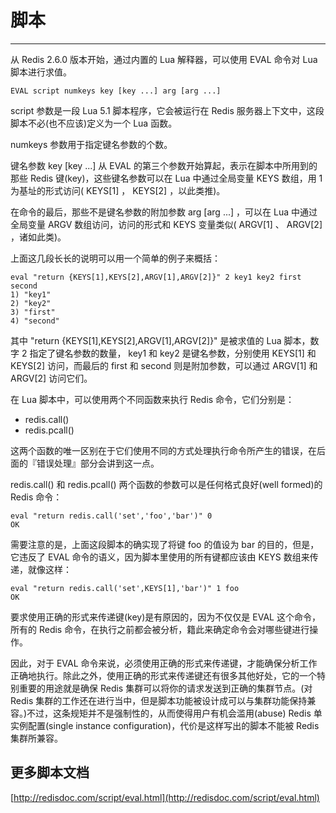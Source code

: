 # 脚本
---

从 Redis 2.6.0 版本开始，通过内置的 Lua 解释器，可以使用 EVAL 命令对 Lua 脚本进行求值。

```
EVAL script numkeys key [key ...] arg [arg ...]
```
script 参数是一段 Lua 5.1 脚本程序，它会被运行在 Redis 服务器上下文中，这段脚本不必(也不应该)定义为一个 Lua 函数。

numkeys 参数用于指定键名参数的个数。

键名参数 key [key ...] 从 EVAL 的第三个参数开始算起，表示在脚本中所用到的那些 Redis 键(key)，这些键名参数可以在 Lua 中通过全局变量 KEYS 数组，用 1 为基址的形式访问( KEYS[1] ， KEYS[2] ，以此类推)。

在命令的最后，那些不是键名参数的附加参数 arg [arg ...] ，可以在 Lua 中通过全局变量 ARGV 数组访问，访问的形式和 KEYS 变量类似( ARGV[1] 、 ARGV[2] ，诸如此类)。

上面这几段长长的说明可以用一个简单的例子来概括：

```
eval "return {KEYS[1],KEYS[2],ARGV[1],ARGV[2]}" 2 key1 key2 first second
1) "key1"
2) "key2"
3) "first"
4) "second"

```

其中 "return {KEYS[1],KEYS[2],ARGV[1],ARGV[2]}" 是被求值的 Lua 脚本，数字 2 指定了键名参数的数量， key1 和 key2 是键名参数，分别使用 KEYS[1] 和 KEYS[2] 访问，而最后的 first 和 second 则是附加参数，可以通过 ARGV[1] 和 ARGV[2] 访问它们。

在 Lua 脚本中，可以使用两个不同函数来执行 Redis 命令，它们分别是：

* redis.call()
* redis.pcall()

这两个函数的唯一区别在于它们使用不同的方式处理执行命令所产生的错误，在后面的『错误处理』部分会讲到这一点。

redis.call() 和 redis.pcall() 两个函数的参数可以是任何格式良好(well formed)的 Redis 命令：

```
eval "return redis.call('set','foo','bar')" 0
OK

```

需要注意的是，上面这段脚本的确实现了将键 foo 的值设为 bar 的目的，但是，它违反了 EVAL 命令的语义，因为脚本里使用的所有键都应该由 KEYS 数组来传递，就像这样：

```
eval "return redis.call('set',KEYS[1],'bar')" 1 foo
OK

```

要求使用正确的形式来传递键(key)是有原因的，因为不仅仅是 EVAL 这个命令，所有的 Redis 命令，在执行之前都会被分析，籍此来确定命令会对哪些键进行操作。

因此，对于 EVAL 命令来说，必须使用正确的形式来传递键，才能确保分析工作正确地执行。除此之外，使用正确的形式来传递键还有很多其他好处，它的一个特别重要的用途就是确保 Redis 集群可以将你的请求发送到正确的集群节点。(对 Redis 集群的工作还在进行当中，但是脚本功能被设计成可以与集群功能保持兼容。)不过，这条规矩并不是强制性的，从而使得用户有机会滥用(abuse) Redis 单实例配置(single instance configuration)，代价是这样写出的脚本不能被 Redis 集群所兼容。


## 更多脚本文档

[http://redisdoc.com/script/eval.html](http://redisdoc.com/script/eval.html)